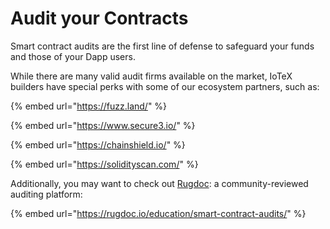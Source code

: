 # Audit your Contracts

Smart contract audits are the first line of defense to safeguard your funds and those of your Dapp users.

While there are many valid audit firms available on the market, IoTeX builders have special perks with some of our ecosystem partners, such as:

{% embed url="https://fuzz.land/" %}

{% embed url="https://www.secure3.io/" %}

{% embed url="https://chainshield.io/" %}

{% embed url="https://solidityscan.com/" %}

Additionally, you may want to check out [Rugdoc](https://rugdoc.io/education/smart-contract-audits/): a community-reviewed auditing platform:

{% embed url="https://rugdoc.io/education/smart-contract-audits/" %}
